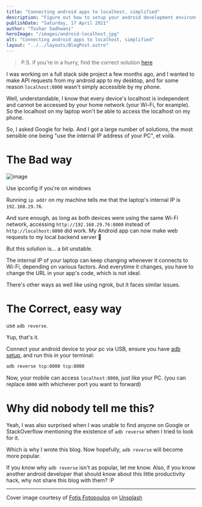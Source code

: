 ```yaml
---
title: "Connecting android apps to localhost, simplified"
description: "Figure out how to setup your android development environment, the right way."
publishDate: "Saturday, 17 April 2021"
author: "Tushar Sadhwani"
heroImage: "/images/android-localhost.jpg"
alt: "Connecting android apps to localhost, simplified"
layout: "../../layouts/BlogPost.astro"
---
```


> P.S. if you're in a hurry, find the correct solution [here](#the-correct-easy-way)

I was working on a full stack side project a few months ago, and I wanted to make API requests from my android app to my desktop, and for some reason `localhost:8000` wasn't simply accessible by my phone.

Well, understandable, I know that every device's localhost is independent and cannot be accessed by your home network (your Wi-Fi, for example). So the localhost on my laptop won't be able to access the localhost on my phone.

So, I asked Google for help. And I got a large number of solutions, the most sensible one being "use the internal IP address of your PC", et voilà.

# The Bad way

![image](https://dev-to-uploads.s3.amazonaws.com/uploads/articles/tgakgpfuw4eyvjud9tin.png)

<figcaption>Use ipconfig if you're on windows</figcaption>

Running `ip addr` on my machine tells me that the laptop's internal IP is `192.168.29.76`.

And sure enough, as long as both devices were using the same Wi-Fi network, accessing `http://192.168.29.76:8000` instead of `http://localhost:8000` did work. My Android app can now make web requests to my local backend server 🎉

But this solution is... a bit unstable.

The internal IP of your laptop can keep changing whenever it connects to Wi-Fi, depending on various factors. And everytime it changes, you have to change the URL in your app's code, which is not ideal.

There's other ways as well like using ngrok, but it faces similar issues.

# The Correct, easy way

use `adb reverse`.

Yup, that's it.

Connect your android device to your pc via USB, ensure you have [adb setup](https://www.xda-developers.com/install-adb-windows-macos-linux/), and run this in your terminal:

```bash
adb reverse tcp:8000 tcp:8000
```

Now, your mobile can access `localhost:8000`, just like your PC. (you can replace `8000` with whichever port you want to forward)

# Why did nobody tell me this?

Yeah, I was also surprised when I was unable to find anyone on Google or StackOverflow mentioning the existence of `adb reverse` when I tried to look for it.

Which is why I wrote this blog. Now hopefully, `adb reverse` will become more popular.

If you know why `adb reverse` isn't as popular, let me know. Also, if you know another android developer that should know about this little productivity hack, why not share this blog with them? :P

---

Cover image courtesy of <a href="https://unsplash.com/@ffstop?utm_source=unsplash&utm_medium=referral&utm_content=creditCopyText">Fotis Fotopoulos</a> on <a href="https://unsplash.com/?utm_source=unsplash&utm_medium=referral&utm_content=creditCopyText">Unsplash</a>
